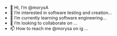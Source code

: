 - 👋 Hi, I’m @morysA
- 👀 I’m interested in software testing and creation...
- 🌱 I’m currently learning software engineering...
- 💞️ I’m looking to collaborate on ...
- 📫 How to reach me @morysa on ig ...

<!---
morysA/morysA is a ✨ special ✨ repository because its `README.md` (this file) appears on your GitHub profile.
You can click the Preview link to take a look at your changes.
--->
